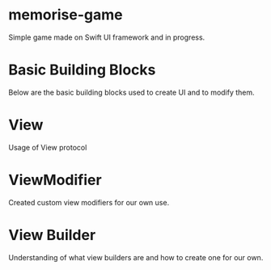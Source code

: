 # memorise-game

Simple game made on Swift UI framework and in progress. 
 
# Basic Building Blocks
Below are the basic building blocks used to create UI and to modify them.
# View
Usage of View protocol
# ViewModifier
Created custom view modifiers for our own use.
# View Builder
Understanding of what view builders are and how to create one for our own.
     
